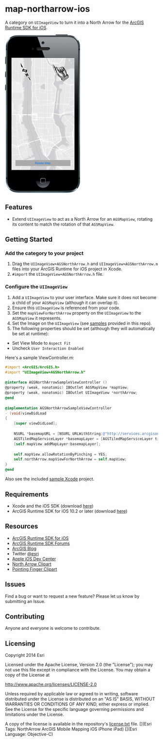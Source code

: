 map-northarrow-ios
==================

A category on `UIImageView` to turn it into a North Arrow for the [ArcGIS Runtime SDK for iOS](https://developers.arcgis.com/ios/).

![App](map-northarrow-ios.png)

## Features
* Extend `UIImageView` to act as a North Arrow for an `AGSMapView`, rotating its content to match the rotation of that `AGSMapView`.

## Getting Started

### Add the category to your project
1. Drag the `UIImageView+AGSNorthArrow.h` and `UIImageView+AGSNorthArrow.m` files into your ArcGIS Runtime for iOS project in Xcode.
2. `#import` the `UIImageView+AGSNorthArrow.h` file.

### Configure the `UIImageView`
1. Add a `UIImageView` to your user interface. Make sure it does not become a child of your `AGSMapView` (although it can overlap it).
2. Ensure this `UIImageView` is referenced from your code.
3. Set the `mapViewForNorthArrow` property on the `UIImageView` to the `AGSMapView` it represents.
4. Set the Image on the `UIImageView` (see [samples](Arrows) provided in this repo).
5. The following properties should be set (although they will automatically be set at runtime):
  * Set View Mode to `Aspect Fit`
  * Uncheck `User Interaction Enabled`

Here's a sample ViewController.m:

```Objective-C
#import <ArcGIS/ArcGIS.h>
#import "UIImageView+AGSNorthArrow.h"

@interface AGSNorthArrowSampleViewController ()
@property (weak, nonatomic) IBOutlet AGSMapView *mapView;
@property (weak, nonatomic) IBOutlet UIImageView *northArrow;
@end

@implementation AGSNorthArrowSampleViewController
- (void)viewDidLoad
{
    [super viewDidLoad];

    NSURL *basemapURL = [NSURL URLWithString:@"http://services.arcgisonline.com/ArcGIS/rest/services/Canvas/World_Light_Gray_Base/MapServer"];
    AGSTiledMapServiceLayer *basemapLayer = [AGSTiledMapServiceLayer tiledMapServiceLayerWithURL:basemapURL];
    [self.mapView addMapLayer:basemapLayer];

    self.mapView.allowRotationByPinching = YES;
    self.northArrow.mapViewForNorthArrow = self.mapView;
}
@end
```

Also see the included [sample Xcode](Sample) project.

## Requirements

* Xcode and the iOS SDK (download [here](https://developer.apple.com/xcode/))
* ArcGIS Runtime SDK for iOS 10.2 or later (download [here](https://developers.arcgis.com/ios/?filename=AGSRuntimeSDKiOSv10.2-u1.pkg&folder=software/ArcGIS_RuntimeSDK/10.2))

## Resources

* [ArcGIS Runtime SDK for iOS](https://developers.arcgis.com/ios/)
* [ArcGIS Runtime SDK Forums](http://forums.arcgis.com/forums/78-ArcGIS-Runtime-SDK-for-iOS)
* [ArcGIS Blog](http://blogs.esri.com/esri/arcgis/)
* Twitter [@esri](http://twitter.com/esri)
* [Apple iOS Dev Center](https://developer.apple.com/devcenter/ios/index.action)
* [North Arrow Clipart](http://www.clker.com/clipart-north-arrow.html)
* [Pointing Finger Clipart](http://www.downloadclipart.net/browse/8100/finger-clipart)

## Issues

Find a bug or want to request a new feature?  Please let us know by submitting an Issue.

## Contributing

Anyone and everyone is welcome to contribute. 

## Licensing
Copyright 2014 Esri

Licensed under the Apache License, Version 2.0 (the "License");
you may not use this file except in compliance with the License.
You may obtain a copy of the License at

   http://www.apache.org/licenses/LICENSE-2.0

Unless required by applicable law or agreed to in writing, software
distributed under the License is distributed on an "AS IS" BASIS,
WITHOUT WARRANTIES OR CONDITIONS OF ANY KIND, either express or implied.
See the License for the specific language governing permissions and
limitations under the License.

A copy of the license is available in the repository's [license.txt](https://raw.github.com/Esri/quickstart-map-ios/master/license.txt) file.
[](Esri Tags: NorthArrow ArcGIS Mobile Mapping iOS iPhone iPad)
[](Esri Language: Objective-C)
